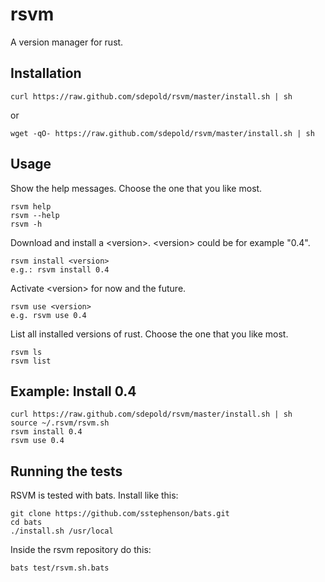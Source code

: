 # rsvm

A version manager for rust.

## Installation

```console
curl https://raw.github.com/sdepold/rsvm/master/install.sh | sh
```

or

```console
wget -qO- https://raw.github.com/sdepold/rsvm/master/install.sh | sh
```

## Usage

Show the help messages. Choose the one that you like most.

```console
rsvm help
rsvm --help
rsvm -h
```

Download and install a &lt;version&gt;. &lt;version&gt; could be for example "0.4".

```console
rsvm install <version>
e.g.: rsvm install 0.4
```

Activate &lt;version&gt; for now and the future.

```console
rsvm use <version>
e.g. rsvm use 0.4
```

List all installed versions of rust. Choose the one that you like most.

```console
rsvm ls
rsvm list
```

## Example: Install 0.4

```console
curl https://raw.github.com/sdepold/rsvm/master/install.sh | sh
source ~/.rsvm/rsvm.sh
rsvm install 0.4
rsvm use 0.4
```

## Running the tests

RSVM is tested with bats. Install like this:

```console
git clone https://github.com/sstephenson/bats.git
cd bats
./install.sh /usr/local
```

Inside the rsvm repository do this:

```console
bats test/rsvm.sh.bats
```


